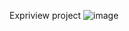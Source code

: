 Expriview project
![image](https://github.com/user-attachments/assets/56c05061-2c13-48b0-b0c8-84de4b9b71ab)
